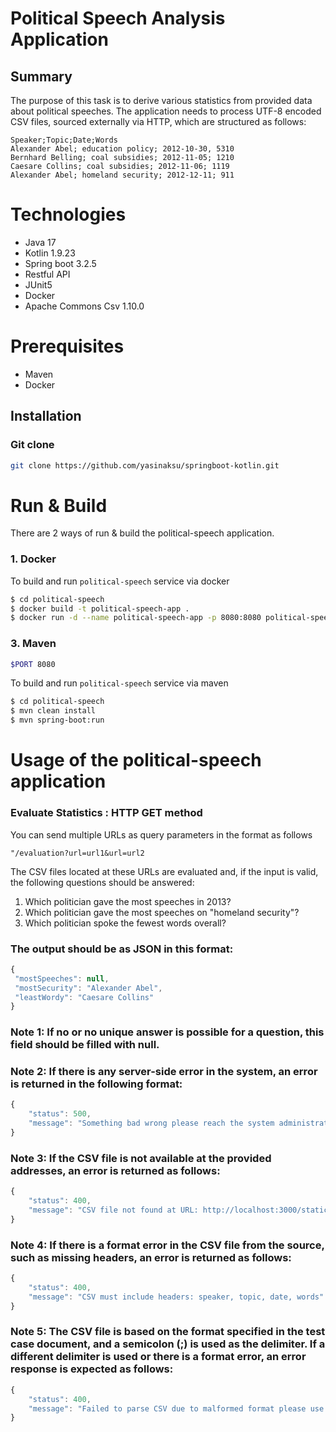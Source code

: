 # Political Speech Analysis Application

## Summary
The purpose of this task is to derive various statistics from provided data about political speeches. The application needs to process UTF-8 encoded CSV files, sourced externally via HTTP, which are structured as follows:
```csv
Speaker;Topic;Date;Words
Alexander Abel; education policy; 2012-10-30, 5310
Bernhard Belling; coal subsidies; 2012-11-05; 1210
Caesare Collins; coal subsidies; 2012-11-06; 1119
Alexander Abel; homeland security; 2012-12-11; 911
```
# Technologies
- Java 17
- Kotlin 1.9.23
- Spring boot 3.2.5
- Restful API
- JUnit5
- Docker
- Apache Commons Csv 1.10.0

# Prerequisites
- Maven
- Docker

## Installation

### Git clone
```bash
git clone https://github.com/yasinaksu/springboot-kotlin.git
```

# Run & Build


There are 2 ways of run & build the political-speech application.
### 1. Docker ###

To build and run `political-speech` service via docker

```sh 
$ cd political-speech
$ docker build -t political-speech-app . 
$ docker run -d --name political-speech-app -p 8080:8080 political-speech-app
```

### 3. Maven ###
```sh
$PORT 8080       
```
To build and run `political-speech` service via maven

```sh
$ cd political-speech
$ mvn clean install
$ mvn spring-boot:run
```

# Usage of the political-speech application

### Evaluate Statistics : HTTP GET method

You can send multiple URLs as query parameters in the format as follows

`"/evaluation?url=url1&url=url2`

The CSV files located at these URLs are evaluated and, if the input is valid, the following questions should be answered:

1. Which politician gave the most speeches in 2013?
2. Which politician gave the most speeches on "homeland security"?
3. Which politician spoke the fewest words overall?

### The output should be as JSON in this format:

``` js
{
 "mostSpeeches": null,
 "mostSecurity": "Alexander Abel",
 "leastWordy": "Caesare Collins"
}

```

### Note 1: If no or no unique answer is possible for a question, this field should be filled with null.

### Note 2: If there is any server-side error in the system, an error is returned in the following format:

``` js
{
    "status": 500,
    "message": "Something bad wrong please reach the system administrator"
}
```

### Note 3: If the CSV file is not available at the provided addresses, an error is returned as follows:

``` js
{
    "status": 400,
    "message": "CSV file not found at URL: http://localhost:3000/static/nofile.csv"
}
```

### Note 4: If there is a format error in the CSV file from the source, such as missing headers, an error is returned as follows:

``` js
{
    "status": 400,
    "message": "CSV must include headers: speaker, topic, date, words"
}
```
### Note 5: The CSV file is based on the format specified in the test case document, and a semicolon (;) is used as the delimiter. If a different delimiter is used or there is a format error, an error response is expected as follows:

``` js
{
    "status": 400,
    "message": "Failed to parse CSV due to malformed format please use semicolon ';' as delimiter Index for header 'Topic' is 1 but CSVRecord only has 1 values!"
}
```